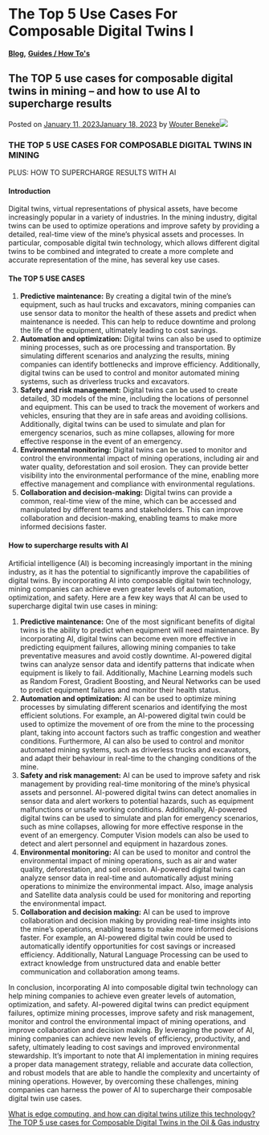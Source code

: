 # The Top 5 Use Cases For Composable Digital Twins I

[**Blog**](https://xmpro.com/category/blog/)**,** [**Guides / How To's**](https://xmpro.com/category/blog/guides-how-tos/)

## The TOP 5 use cases for composable digital twins in mining – and how to use AI to supercharge results

Posted on [January 11, 2023January 18, 2023](https://xmpro.com/the-top-5-use-cases-for-composable-digital-twins-in-mining-and-how-to-use-ai-to-supercharge-results/) by [Wouter Beneke](https://xmpro.com/author/wbeneke/)![](https://xmpro.com/wp-content/uploads/2023/01/The-Top-5-Use-Cases-For-Composable-Digital-Twins-In-Mining-1024x596.jpg)

### THE TOP 5 USE CASES FOR COMPOSABLE DIGITAL TWINS IN MINING&#x20;

PLUS: HOW TO SUPERCHARGE RESULTS WITH AI

#### Introduction

Digital twins, virtual representations of physical assets, have become increasingly popular in a variety of industries. In the mining industry, digital twins can be used to optimize operations and improve safety by providing a detailed, real-time view of the mine’s physical assets and processes. In particular, composable digital twin technology, which allows different digital twins to be combined and integrated to create a more complete and accurate representation of the mine, has several key use cases.

#### The TOP 5 USE CASES

1. **Predictive maintenance:** By creating a digital twin of the mine’s equipment, such as haul trucks and excavators, mining companies can use sensor data to monitor the health of these assets and predict when maintenance is needed. This can help to reduce downtime and prolong the life of the equipment, ultimately leading to cost savings.
2. **Automation and optimization:** Digital twins can also be used to optimize mining processes, such as ore processing and transportation. By simulating different scenarios and analyzing the results, mining companies can identify bottlenecks and improve efficiency. Additionally, digital twins can be used to control and monitor automated mining systems, such as driverless trucks and excavators.
3. **Safety and risk management:** Digital twins can be used to create detailed, 3D models of the mine, including the locations of personnel and equipment. This can be used to track the movement of workers and vehicles, ensuring that they are in safe areas and avoiding collisions. Additionally, digital twins can be used to simulate and plan for emergency scenarios, such as mine collapses, allowing for more effective response in the event of an emergency.
4. **Environmental monitoring:** Digital twins can be used to monitor and control the environmental impact of mining operations, including air and water quality, deforestation and soil erosion. They can provide better visibility into the environmental performance of the mine, enabling more effective management and compliance with environmental regulations.
5. **Collaboration and decision-making:** Digital twins can provide a common, real-time view of the mine, which can be accessed and manipulated by different teams and stakeholders. This can improve collaboration and decision-making, enabling teams to make more informed decisions faster.

&#x20;

#### How to supercharge results with AI

Artificial intelligence (AI) is becoming increasingly important in the mining industry, as it has the potential to significantly improve the capabilities of digital twins. By incorporating AI into composable digital twin technology, mining companies can achieve even greater levels of automation, optimization, and safety. Here are a few key ways that AI can be used to supercharge digital twin use cases in mining:

1. **Predictive maintenance:** One of the most significant benefits of digital twins is the ability to predict when equipment will need maintenance. By incorporating AI, digital twins can become even more effective in predicting equipment failures, allowing mining companies to take preventative measures and avoid costly downtime. AI-powered digital twins can analyze sensor data and identify patterns that indicate when equipment is likely to fail. Additionally, Machine Learning models such as Random Forest, Gradient Boosting, and Neural Networks can be used to predict equipment failures and monitor their health status.
2. **Automation and optimization:** AI can be used to optimize mining processes by simulating different scenarios and identifying the most efficient solutions. For example, an AI-powered digital twin could be used to optimize the movement of ore from the mine to the processing plant, taking into account factors such as traffic congestion and weather conditions. Furthermore, AI can also be used to control and monitor automated mining systems, such as driverless trucks and excavators, and adapt their behaviour in real-time to the changing conditions of the mine.
3. **Safety and risk management:** AI can be used to improve safety and risk management by providing real-time monitoring of the mine’s physical assets and personnel. AI-powered digital twins can detect anomalies in sensor data and alert workers to potential hazards, such as equipment malfunctions or unsafe working conditions. Additionally, AI-powered digital twins can be used to simulate and plan for emergency scenarios, such as mine collapses, allowing for more effective response in the event of an emergency. Computer Vision models can also be used to detect and alert personnel and equipment in hazardous zones.
4. **Environmental monitoring:** AI can be used to monitor and control the environmental impact of mining operations, such as air and water quality, deforestation, and soil erosion. AI-powered digital twins can analyze sensor data in real-time and automatically adjust mining operations to minimize the environmental impact. Also, image analysis and Satellite data analysis could be used for monitoring and reporting the environmental impact.
5. **Collaboration and decision making:** AI can be used to improve collaboration and decision making by providing real-time insights into the mine’s operations, enabling teams to make more informed decisions faster. For example, an AI-powered digital twin could be used to automatically identify opportunities for cost savings or increased efficiency. Additionally, Natural Language Processing can be used to extract knowledge from unstructured data and enable better communication and collaboration among teams.

In conclusion, incorporating AI into composable digital twin technology can help mining companies to achieve even greater levels of automation, optimization, and safety. AI-powered digital twins can predict equipment failures, optimize mining processes, improve safety and risk management, monitor and control the environmental impact of mining operations, and improve collaboration and decision making. By leveraging the power of AI, mining companies can achieve new levels of efficiency, productivity, and safety, ultimately leading to cost savings and improved environmental stewardship. It’s important to note that AI implementation in mining requires a proper data management strategy, reliable and accurate data collection, and robust models that are able to handle the complexity and uncertainty of mining operations. However, by overcoming these challenges, mining companies can harness the power of AI to supercharge their composable digital twin use cases.

[What is edge computing, and how can digital twins utilize this technology?](https://xmpro.com/what-is-edge-computing-and-how-can-digital-twins-utilize-this-technology/)[The TOP 5 use cases for Composable Digital Twins in the Oil & Gas industry](https://xmpro.com/the-top-5-use-cases-for-composable-digital-twins-in-the-oil-gas-industry/)
